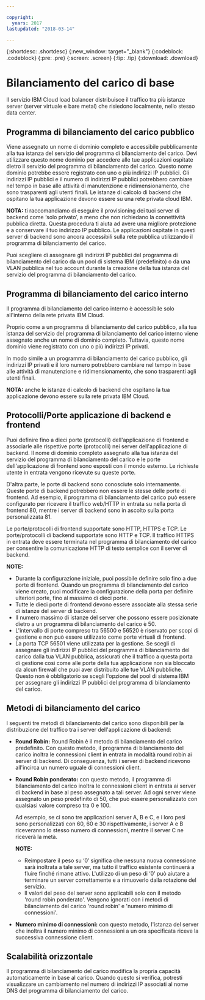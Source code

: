 ```yaml
---

copyright:
  years: 2017
lastupdated: "2018-03-14"

---
```


{:shortdesc: .shortdesc}
{:new_window: target="_blank"}
{:codeblock: .codeblock}
{:pre: .pre}
{:screen: .screen}
{:tip: .tip}
{:download: .download}

# Bilanciamento del carico di base
Il servizio IBM Cloud load balancer distribuisce il traffico tra più istanze server (server virtuale e bare metal) che risiedono localmente, nello stesso data center. 

## Programma di bilanciamento del carico pubblico 
Viene assegnato un nome di dominio completo e accessibile pubblicamente alla tua istanza del servizio del programma di bilanciamento del carico. Devi utilizzare questo nome dominio per accedere alle tue applicazioni ospitate dietro il servizio del programma di bilanciamento del carico. Questo nome dominio potrebbe essere registrato con uno o più indirizzi IP pubblici. Gli indirizzi IP pubblici e il numero di indirizzi IP pubblici potrebbero cambiare nel tempo in base alle attività di manutenzione e ridimensionamento, che sono trasparenti agli utenti finali. Le istanze di calcolo di backend che ospitano la tua applicazione devono essere su una rete privata cloud IBM. 

**NOTA:** ti raccomandiamo di eseguire il provisioning dei tuoi server di backend come ‘solo privato’, a meno che non richiedano la connettività pubblica diretta. Questa procedura ti aiuta ad avere una migliore protezione e a conservare il tuo indirizzo IP pubblico. Le applicazioni ospitate in questi server di backend sono ancora accessibili sulla rete pubblica utilizzando il programma di bilanciamento del carico.  

Puoi scegliere di assegnare gli indirizzi IP pubblici del programma di bilanciamento del carico da un pool di sistema IBM (predefinito) o da una VLAN pubblica nel tuo account durante la creazione della tua istanza del servizio del programma di bilanciamento del carico.

## Programma di bilanciamento del carico interno 
Il programma di bilanciamento del carico interno è accessibile solo all'interno della rete privata IBM Cloud. 

Proprio come a un programma di bilanciamento del carico pubblico, alla tua istanza del servizio del programma di bilanciamento del carico interno viene assegnato anche un nome di dominio completo. Tuttavia, questo nome dominio viene registrato con uno o più indirizzi IP privati. 

In modo simile a un programma di bilanciamento del carico pubblico, gli indirizzi IP privati e il loro numero potrebbero cambiare nel tempo in base alle attività di manutenzione e ridimensionamento, che sono trasparenti agli utenti finali. 

**NOTA:** anche le istanze di calcolo di backend che ospitano la tua applicazione devono essere sulla rete privata IBM Cloud.

## Protocolli/Porte applicazione di backend e frontend
Puoi definire fino a dieci porte (protocolli) dell'applicazione di frontend e associarle alle rispettive porte (protocolli) nei server dell'applicazione di backend. Il nome di dominio completo assegnato alla tua istanza del servizio del programma di bilanciamento del carico e le porte dell'applicazione di frontend sono esposti con il mondo esterno. Le richieste utente in entrata vengono ricevute su queste porte. 

D'altra parte, le porte di backend sono conosciute solo internamente. Queste porte di backend potrebbero non essere le stesse delle porte di frontend. Ad esempio, il programma di bilanciamento del carico può essere configurato per ricevere il traffico web/HTTP in entrata su nella porta di frontend 80, mentre i server di backend sono in ascolto sulla porta personalizzata 81. 

Le porte/protocolli di frontend supportate sono HTTP, HTTPS e TCP. Le porte/protocolli di backend supportate sono HTTP e TCP. Il traffico HTTPS in entrata deve essere terminata nel programma di bilanciamento del carico per consentire la comunicazione HTTP di testo semplice con il server di backend. 

**NOTE:**

* Durante la configurazione iniziale, puoi possibile definire solo fino a due porte di frontend. Quando un programma di bilanciamento del carico viene creato, puoi modificare la configurazione della porta per definire ulteriori porte, fino al massimo di dieci porte.
* Tutte le dieci porte di frontend devono essere associate alla stessa serie di istanze del server di backend.
* Il numero massimo di istanze del server che possono essere posizionate dietro a un programma di bilanciamento del carico è 50.
* L'intervallo di porte compreso tra 56500 e 56520 è riservato per scopi di gestione e non può essere utilizzato come porte virtuali di frontend. 
* La porta TCP 56501 viene utilizzata per la gestione. Se scegli di assegnare gli indirizzi IP pubblici del programma di bilanciamento del carico dalla tua VLAN pubblica, assicurati che il traffico a questa porta di gestione così come alle porte della tua applicazione non sia bloccato da alcun firewall che puoi aver distribuito alle tue VLAN pubbliche. Questo non è obbligatorio se scegli l'opzione del pool di sistema IBM per assegnare gli indirizzi IP pubblici del programma di bilanciamento del carico.

## Metodi di bilanciamento del carico
I seguenti tre metodi di bilanciamento del carico sono disponibili per la distribuzione del traffico tra i server dell'applicazione di backend:

* **Round Robin:** Round Robin è il metodo di bilanciamento del carico predefinito. Con questo metodo, il programma di bilanciamento del carico inoltra le connessioni client in entrata in modalità round robin ai server di backend. Di conseguenza, tutti i server di backend ricevono all'incirca un numero uguale di connessioni client.

* **Round Robin ponderato:** con questo metodo, il programma di bilanciamento del carico inoltra le connessioni client in entrata ai server di backend in base al peso assegnato a tali server. Ad ogni server viene assegnato un peso predefinito di 50, che può essere personalizzato con qualsiasi valore compreso tra 0 e 100. 

	Ad esempio, se ci sono tre applicazioni server A, B e C, e i loro pesi sono personalizzati con 60, 60 e 30 rispettivamente, i server A e B riceveranno lo stesso numero di connessioni, mentre il server C ne riceverà la metà. 

	**NOTE:** 

	* Reimpostare il peso su ‘0’ significa che nessuna nuova connessione sarà inoltrata a tale server, ma tutto il traffico esistente continuerà a fluire finché rimane attivo. L'utilizzo di un peso di ‘0’ può aiutare a terminare un server correttamente e a rimuoverlo dalla rotazione del servizio. 
	* Il valori del peso del server sono applicabili solo con il metodo 'round robin ponderato'. Vengono ignorati con i metodi di bilanciamento del carico 'round robin' e 'numero minimo di connessioni'. 

* **Numero minimo di connessioni:** con questo metodo, l'istanza del server che inoltra il numero minimo di connessioni a un ora specificata riceve la successiva connessione client. 


## Scalabilità orizzontale
Il programma di bilanciamento del carico modifica la propria capacità automaticamente in base al carico. Quando questo si verifica, potresti visualizzare un cambiamento nel numero di indirizzi IP associati al nome DNS del programma di bilanciamento del carico.
